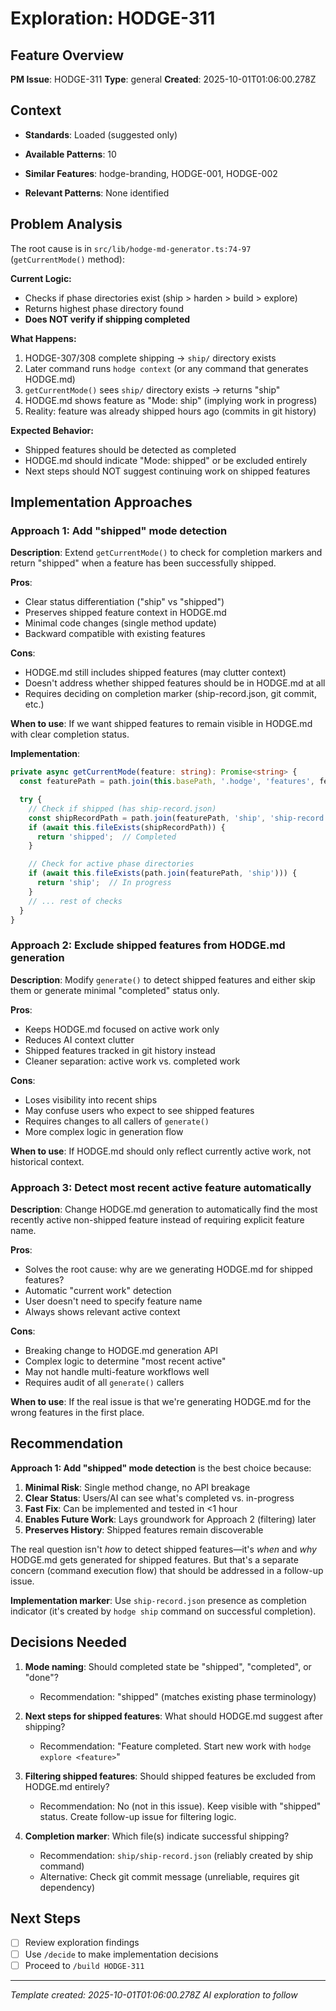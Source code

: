 # Exploration: HODGE-311

## Feature Overview
**PM Issue**: HODGE-311
**Type**: general
**Created**: 2025-10-01T01:06:00.278Z

## Context
- **Standards**: Loaded (suggested only)
- **Available Patterns**: 10

- **Similar Features**: hodge-branding, HODGE-001, HODGE-002
- **Relevant Patterns**: None identified

## Problem Analysis

The root cause is in `src/lib/hodge-md-generator.ts:74-97` (`getCurrentMode()` method):

**Current Logic:**
- Checks if phase directories exist (ship > harden > build > explore)
- Returns highest phase directory found
- **Does NOT verify if shipping completed**

**What Happens:**
1. HODGE-307/308 complete shipping → `ship/` directory exists
2. Later command runs `hodge context` (or any command that generates HODGE.md)
3. `getCurrentMode()` sees `ship/` directory exists → returns "ship"
4. HODGE.md shows feature as "Mode: ship" (implying work in progress)
5. Reality: feature was already shipped hours ago (commits in git history)

**Expected Behavior:**
- Shipped features should be detected as completed
- HODGE.md should indicate "Mode: shipped" or be excluded entirely
- Next steps should NOT suggest continuing work on shipped features

## Implementation Approaches

### Approach 1: Add "shipped" mode detection
**Description**: Extend `getCurrentMode()` to check for completion markers and return "shipped" when a feature has been successfully shipped.

**Pros**:
- Clear status differentiation ("ship" vs "shipped")
- Preserves shipped feature context in HODGE.md
- Minimal code changes (single method update)
- Backward compatible with existing features

**Cons**:
- HODGE.md still includes shipped features (may clutter context)
- Doesn't address whether shipped features should be in HODGE.md at all
- Requires deciding on completion marker (ship-record.json, git commit, etc.)

**When to use**: If we want shipped features to remain visible in HODGE.md with clear completion status.

**Implementation**:
```typescript
private async getCurrentMode(feature: string): Promise<string> {
  const featurePath = path.join(this.basePath, '.hodge', 'features', feature);

  try {
    // Check if shipped (has ship-record.json)
    const shipRecordPath = path.join(featurePath, 'ship', 'ship-record.json');
    if (await this.fileExists(shipRecordPath)) {
      return 'shipped';  // Completed
    }

    // Check for active phase directories
    if (await this.fileExists(path.join(featurePath, 'ship'))) {
      return 'ship';  // In progress
    }
    // ... rest of checks
  }
}
```

### Approach 2: Exclude shipped features from HODGE.md generation
**Description**: Modify `generate()` to detect shipped features and either skip them or generate minimal "completed" status only.

**Pros**:
- Keeps HODGE.md focused on active work only
- Reduces AI context clutter
- Shipped features tracked in git history instead
- Cleaner separation: active work vs. completed work

**Cons**:
- Loses visibility into recent ships
- May confuse users who expect to see shipped features
- Requires changes to all callers of `generate()`
- More complex logic in generation flow

**When to use**: If HODGE.md should only reflect currently active work, not historical context.

### Approach 3: Detect most recent active feature automatically
**Description**: Change HODGE.md generation to automatically find the most recently active non-shipped feature instead of requiring explicit feature name.

**Pros**:
- Solves the root cause: why are we generating HODGE.md for shipped features?
- Automatic "current work" detection
- User doesn't need to specify feature name
- Always shows relevant active context

**Cons**:
- Breaking change to HODGE.md generation API
- Complex logic to determine "most recent active"
- May not handle multi-feature workflows well
- Requires audit of all `generate()` callers

**When to use**: If the real issue is that we're generating HODGE.md for the wrong features in the first place.

## Recommendation

**Approach 1: Add "shipped" mode detection** is the best choice because:

1. **Minimal Risk**: Single method change, no API breakage
2. **Clear Status**: Users/AI can see what's completed vs. in-progress
3. **Fast Fix**: Can be implemented and tested in <1 hour
4. **Enables Future Work**: Lays groundwork for Approach 2 (filtering) later
5. **Preserves History**: Shipped features remain discoverable

The real question isn't *how* to detect shipped features—it's *when* and *why* HODGE.md gets generated for shipped features. But that's a separate concern (command execution flow) that should be addressed in a follow-up issue.

**Implementation marker**: Use `ship-record.json` presence as completion indicator (it's created by `hodge ship` command on successful completion).

## Decisions Needed

1. **Mode naming**: Should completed state be "shipped", "completed", or "done"?
   - Recommendation: "shipped" (matches existing phase terminology)

2. **Next steps for shipped features**: What should HODGE.md suggest after shipping?
   - Recommendation: "Feature completed. Start new work with `hodge explore <feature>`"

3. **Filtering shipped features**: Should shipped features be excluded from HODGE.md entirely?
   - Recommendation: No (not in this issue). Keep visible with "shipped" status. Create follow-up issue for filtering logic.

4. **Completion marker**: Which file(s) indicate successful shipping?
   - Recommendation: `ship/ship-record.json` (reliably created by ship command)
   - Alternative: Check git commit message (unreliable, requires git dependency)

## Next Steps
- [ ] Review exploration findings
- [ ] Use `/decide` to make implementation decisions
- [ ] Proceed to `/build HODGE-311`

---
*Template created: 2025-10-01T01:06:00.278Z*
*AI exploration to follow*
